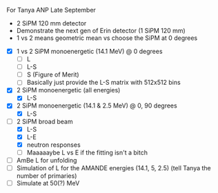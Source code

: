 For Tanya ANP Late September
- 2 SiPM 120 mm detector
- Demonstrate the next gen of Erin detector (1 SiPM 120 mm)
- 1 vs 2 means geometric mean vs choose the SiPM at 0 degrees
- [x] 1 vs 2 SiPM monoenergetic (14.1 MeV) @ 0 degrees
	- [ ] L
	- [ ] L-S
	- [ ] S (Figure of Merit)
	- [ ] Basically just provide the L-S matrix with 512x512 bins
- [x] 2 SiPM monoenergetic (all energies)
	- [x] L-S
- [x] 2 SiPM monoenergetic (14.1 & 2.5 MeV) @ 0, 90 degrees
	- [x] L-S
- [ ] 2 SiPM broad beam
	- [x] L-S
	- [x] L-E
	- [x] neutron responses
	- [ ] Maaaaaybe L vs E if the fitting isn't a bitch
- [ ] AmBe L for unfolding
- [ ] Simulation of L for the AMANDE energies (14.1, 5, 2.5) (tell Tanya the number of primaries)
- [ ] Simulate at 50(?) MeV